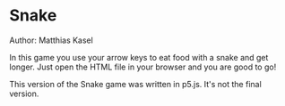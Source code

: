 # Snake

Author: Matthias Kasel

In this game you use your arrow keys to eat food with a snake and get longer.
Just open the HTML file in your browser and you are good to go!

This version of the Snake game was written in p5.js. It's not the final version.


